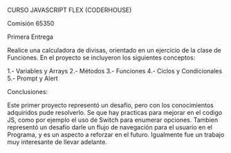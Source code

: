 CURSO JAVASCRIPT FLEX (CODERHOUSE)

Comisión 65350

Primera Entrega

Realice una calculadora de divisas, orientado en un ejercicio de la clase de Funciones. En el proyecto se incluyeron los siguientes conceptos:

1.- Variables y Arrays
2.- Métodos
3.- Funciones
4.- Ciclos y Condicionales
5.- Prompt y Alert

Conclusiones:

Este primer proyecto representó un desafío, pero con los conocimientos adquiridos pude resolverlo. Se que hay practicas para mejorar en el codigo JS, como por ejemplo el uso de Switch para enumerar opciones. Tambien representó un desafio darle un flujo de navegación para el usuario en el Programa, y es un aspecto a reforzar en el futuro. Igualmente fue un trabajo muy interesante de llevar adelante.